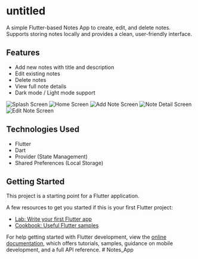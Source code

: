 # untitled

A simple Flutter-based Notes App to create, edit, and delete notes.
Supports storing notes locally and provides a clean, user-friendly interface.

## Features
- Add new notes with title and description
- Edit existing notes
- Delete notes
- View full note details
- Dark mode / Light mode support

![Splash Screen](screenshots/splash_screen.jpg)
![Home Screen](screenshots/home_screen.jpg)
![Add Note Screen](screenshots/add_note_screen.jpg)
![Note Detail Screen](screenshots/note_detail_screen.jpg)
![Edit Note Screen](screenshots/edit_note_screen.jpg)

## Technologies Used
- Flutter
- Dart
- Provider (State Management)
- Shared Preferences (Local Storage)

## Getting Started

This project is a starting point for a Flutter application.

A few resources to get you started if this is your first Flutter project:

- [Lab: Write your first Flutter app](https://docs.flutter.dev/get-started/codelab)
- [Cookbook: Useful Flutter samples](https://docs.flutter.dev/cookbook)

For help getting started with Flutter development, view the
[online documentation](https://docs.flutter.dev/), which offers tutorials,
samples, guidance on mobile development, and a full API reference.
#   N o t e s _ A p p 
 

 
